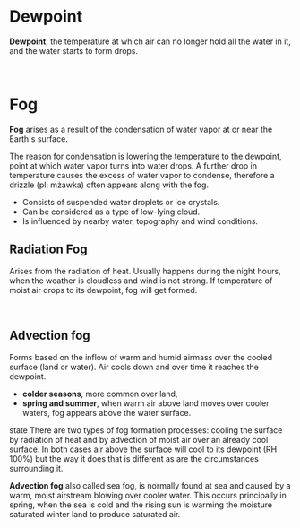 # Dewpoint

**Dewpoint**, the temperature at which air can no longer hold all the water in it,
and the water starts to form drops.

<br/>

# Fog

**Fog** arises as a result of the condensation of water vapor at or near the Earth's surface.

The reason for condensation is lowering the temperature to the dewpoint, point at which water vapor 
turns into water drops. A further drop in temperature causes the excess of water vapor 
to condense, therefore a drizzle (pl: mżawka) often appears along with the fog.

- Consists of suspended water droplets or ice crystals.
- Can be considered as a type of low-lying cloud.
- Is influenced by nearby water, topography and wind conditions. 

## Radiation Fog

Arises from the radiation of heat. Usually happens during the night hours, when the weather 
is cloudless and wind is not strong. If temperature of moist air drops to its dewpoint, fog will get formed. 

<br/>

## Advection fog

Forms based on the inflow of warm and humid airmass over the cooled surface (land or water). Air cools down and over time 
it reaches the dewpoint. 

- **colder seasons**, more common over land,
- **spring and summer**, when warm air above land moves over cooler waters, fog appears above the water surface.

state
There are two types of fog formation processes: cooling the surface by radiation 
of heat and by advection of moist air over an already cool surface. In both cases 
air above the surface will cool to its dewpoint (RH 100%) but the way it does that 
is different as are the circumstances surrounding it.

**Advection fog** also called sea fog, is normally found at sea and caused by a warm, 
moist airstream blowing over cooler water. This occurs principally in spring, when 
the sea is cold and the rising sun is warming the moisture saturated winter land to 
produce saturated air.
